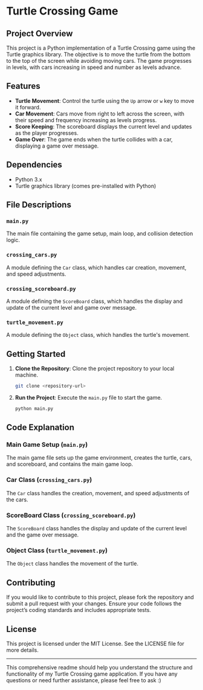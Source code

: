 # Turtle Crossing Game

## Project Overview

This project is a Python implementation of a Turtle Crossing game using the Turtle graphics library. The objective is to move the turtle from the bottom to the top of the screen while avoiding moving cars. The game progresses in levels, with cars increasing in speed and number as levels advance.

## Features

- **Turtle Movement**: Control the turtle using the `Up` arrow or `w` key to move it forward.
- **Car Movement**: Cars move from right to left across the screen, with their speed and frequency increasing as levels progress.
- **Score Keeping**: The scoreboard displays the current level and updates as the player progresses.
- **Game Over**: The game ends when the turtle collides with a car, displaying a game over message.

## Dependencies

- Python 3.x
- Turtle graphics library (comes pre-installed with Python)

## File Descriptions

### `main.py`

The main file containing the game setup, main loop, and collision detection logic.

### `crossing_cars.py`

A module defining the `Car` class, which handles car creation, movement, and speed adjustments.

### `crossing_scoreboard.py`

A module defining the `ScoreBoard` class, which handles the display and update of the current level and game over message.

### `turtle_movement.py`

A module defining the `Object` class, which handles the turtle's movement.

## Getting Started

1. **Clone the Repository**: Clone the project repository to your local machine.
   ```bash
   git clone <repository-url>
   ```

2. **Run the Project**: Execute the `main.py` file to start the game.
   ```bash
   python main.py
   ```

## Code Explanation

### Main Game Setup (`main.py`)

The main game file sets up the game environment, creates the turtle, cars, and scoreboard, and contains the main game loop.

### Car Class (`crossing_cars.py`)

The `Car` class handles the creation, movement, and speed adjustments of the cars.

### ScoreBoard Class (`crossing_scoreboard.py`)

The `ScoreBoard` class handles the display and update of the current level and the game over message.

### Object Class (`turtle_movement.py`)

The `Object` class handles the movement of the turtle.


## Contributing

If you would like to contribute to this project, please fork the repository and submit a pull request with your changes. Ensure your code follows the project’s coding standards and includes appropriate tests.

## License

This project is licensed under the MIT License. See the LICENSE file for more details.

---

This comprehensive readme should help you understand the structure and functionality of my Turtle Crossing game application. If you have any questions or need further assistance, please feel free to ask :)
